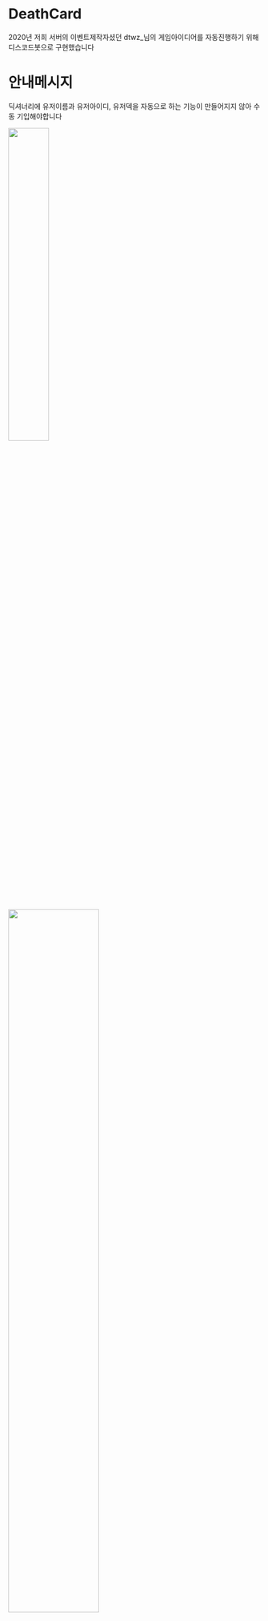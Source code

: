 # DeathCard
2020년 저희 서버의 이벤트제작자셨던 dtwz_님의 게임아이디어를 
자동진행하기 위해 디스코드봇으로 구현했습니다


# 안내메시지
딕셔너리에 유저이름과 유저아이디, 유저덱을 자동으로 하는 기능이 만들어지지 않아 수동 기입해야합니다

<img src="https://github.com/GAMZAMANDU/DeathCard/assets/157395300/e0147c33-84d7-4b7d-b767-1390579a0310" width="40%">
<img src="https://github.com/GAMZAMANDU/DeathCard/assets/157395300/9d8a3cab-066e-4b6c-84ca-4e88a9f59bba" width="60%">

마지막으로 봇토큰을 넣어주세요 

# 진행방법
### `ㅎ 게임시작`으로 게임을 시작합니다
<img src="https://github.com/GAMZAMANDU/DeathCard/assets/157395300/2847af3f-62ed-4f4a-a828-8205ee9db4b4" width="50%">
<br>
<br>

### 순서대로 카드제출을 요청하는 메시지가 DM으로 전송됩니다
<img src="https://github.com/GAMZAMANDU/DeathCard/assets/157395300/4f57b316-bf37-4d92-aa79-1aefb904cd19" width="50%">
<br>

아래 설렉트바를 누르면 제출할 카드를 선택할 수 있습니다
- 제출조건에 부합하지 않는 카드는 노출되지 않습니다
- 카드제출 시간은 60초입니다, 시간내에 제출하지 않는다면 랜덤한 카드가 제출됩니다.
<img src="https://github.com/GAMZAMANDU/DeathCard/assets/157395300/510b7b6d-4e26-4631-bedf-a49f0ef662e9" width="30%">
<br>
<br>

### 게임진행 상황이 게임을 시작한 채널에 전송됩니다
<img src="https://github.com/GAMZAMANDU/DeathCard/assets/157395300/e51662c3-bbc4-40f1-8884-899bcd609d53" width="30%">
<br>
<br>

### 게임이 끝나면 종료됩니다
<img src="https://github.com/GAMZAMANDU/DeathCard/assets/157395300/e42d0a24-e3de-4210-8f9b-b4b0943de092" width="20%">
<br>
<br>

# 추가적인 봇 명령어
1. `ㅎ 진행상황` ㅡ 게임의 모든 카드를 보여줍니다 (DM으로 전송됨)
<img src="https://github.com/GAMZAMANDU/DeathCard/assets/157395300/ed9cf546-2a21-453e-a9c7-0791ef79e1c5" width="20%">
<br>
<br>

2. `ㅎ 게임설명`
- 간단한 게임 설명메시지가 전송됩니다
<br>
<br>

# 게임규칙

**< 데스노트 카드게임 >**

개인전입니다.

순서를 정하고,돌아가면서 카드를 냅니다. 조건으로 인해 카드를 낼 수 없을 경우 카드 1장을 버립니다. 모든 유저가 가진 카드가 0장이 되면 게임이 끝납니다.
게임이 끝난 뒤, 낸 카드의 점수의 합이 가장 높은 사람이 승리합니다.


필수 카드 : 무조건 넣어야 하는 카드입니다.

**키라 카드** `+7` (2장)
> 다음 유저를 공격합니다.
> 공격을 받은 경우, 공격을 막는(키라 뒤에 낼 수 있는) 카드 또는 아무 때나 낼 수 있는 카드만 낼 수 있습니다.

**의사 카드** `+3`
> 아무 때나 낼 수 있습니다.

시민팀 선택 카드 : 이 중 하나만 무조건 넣어야 하는 카드입니다.

**경찰A 카드** `+6`
> 키라가 공격했을 때에만 낼 수 있습니다.

**경찰B 카드** `+3`
> 키라가 공격했을 때에만 낼 수 있습니다.
> 다시 자신의 차례가 돌아올 때까지 키라 카드를 아무도 사용하지 못하게 합니다.

특수 카드 : 이 중 4장만 무조건 가지고 있어야 합니다.

**건달 카드** `+3`
> 다른 모든 유저의 점수를 3점씩 깎습니다.

**주술사 카드** `+0`
> 다음 턴에 내는 카드의 점수가 12점으로 고정됩니다. 
> (12점으로 고정된 카드의 점수는 변하지 않습니다 , __주술사 효과를 받는 카드는 추가 점수 획득 능력이 발동되지 않습니다__)

**용병 카드** `+5`
> 공격받았을 때만 사용 가능합니다.
> 다음 턴, 시전자가 공격을 하는 효과 발동 시 이전 유저에게 공격 효과가 적용됩니다.

**마술사 카드** `+4`
> 다음 상대가 내는 카드의 점수를 1/2로 변경합니다. (소수값 버림)

**기자 카드** `+4`
> 카드를 낼 때 자신의 이전 또는 다음의 유저 둘 중 한 명을 지정하고
> 카드를 하나 지정, 
> 지정된 유저가 지정된 카드를 가지고 있으며, 그 카드를 낼 수 있는 상황인 경우
> 지정된 유저의 의지와 상관 없이 다음 턴에 해당 카드를 내게 합니다.

# 미완성된 카드
해커의 효과가 다중적용 될 때 매끄럽지 못한 비정상적인 효과가 적용될 수 있습니다.
